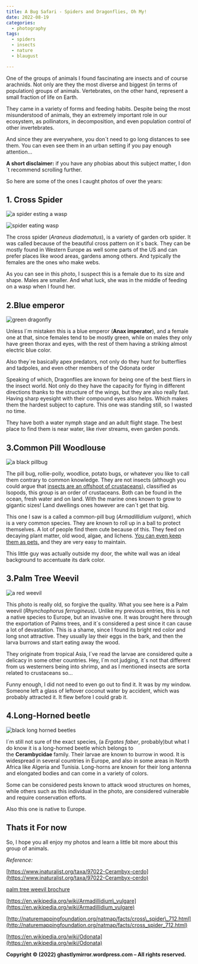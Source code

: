 ```yaml
---
title: A Bug Safari - Spiders and Dragonflies, Oh My!
date: 2022-08-19
categories: 
  - photography
tags: 
  - spiders
  - insects
  - nature
  - blaugust

---
```


One of the groups of animals I found fascinating are insects and of course arachnids. Not only are they the most diverse and biggest (in terms of population) groups of animals. Vertebrates, on the other hand, represent a small fraction of life on Earth.

They came in a variety of forms and feeding habits. Despite being the most misunderstood of animals, they an extremely important role in our ecosystem, as pollinators, in decomposition, and even population control of other invertebrates.

And since they are everywhere, you don´t need to go long distances to see them. You can even see them in an urban setting if you pay enough attention...

**A short disclaimer:** if you have any phobias about this subject matter, I don´t recommend scrolling further.

So here are some of the ones I caught photos of over the years:

## 1\. Cross Spider

![a spider esting a wasp](images/52295850057_ef30a6d33a_c.jpg)

![spider eating wasp](images/52297093314_aea76017c6_c.jpg)

The cross spider (_Araneus diadematus_), is a variety of garden orb spider. It was called because of the beautiful cross pattern on it´s back. They can be mostly found in Western Europe as well some parts of the US and can prefer places like wood areas, gardens among others. And typically the females are the ones who make webs.

As you can see in this photo, I suspect this is a female due to its size and shape. Males are smaller. And what luck, she was in the middle of feeding on a wasp when I found her.

## 2.Blue emperor

![green dragonfly](images/52297481354_352490bc76_c.jpg)

Unless I´m mistaken this is a blue emperor (__Anax imperator__), and a female one at that, since females tend to be mostly green, while on males they only have green thorax and eyes, with the rest of them having a striking almost electric blue color.

Also they´re basically apex predators, not only do they hunt for butterflies and tadpoles, and even other members of the Odonata order

Speaking of which, Dragonflies are known for being one of the best fliers in the insect world. Not only do they have the capacity for flying in different directions thanks to the structure of the wings, but they are also really fast. Having sharp eyesight with their compound eyes also helps. Which makes them the hardest subject to capture. This one was standing still, so I wasted no time.

They have both a water nymph stage and an adult flight stage. The best place to find them is near water, like river streams, even garden ponds.

## 3.Common Pill Woodlouse

![a black pillbug](images/52297486289_738840e1ca_c.jpg)

The pill bug, rollie-polly, woodlice, potato bugs, or whatever you like to call them contrary to common knowledge. They are not insects (although you could argue that [insects are an offshoot of crustaceans](https://www.nature.com/articles/nature08742)), classified as Isopods, this group is an order of crustaceans. Both can be found in the ocean, fresh water and on land. With the marine ones known to grow to gigantic sizes! Land dwellings ones however are can´t get that big.

This one I saw is a called a common-pill bug (_Armadillidium vulgare_), which is a very common species. They are known to roll up in a ball to protect themselves. A lot of people find them cute because of this. They feed on decaying plant matter, old wood, algae, and lichens. [You can even keep them as pets,](https://www.neherpetoculture.com/isopodcare) and they are very easy to maintain.

This little guy was actually outside my door, the white wall was an ideal background to accentuate its dark color.

## 3.Palm Tree Weevil

![a red weevil](images/52297718830_76f0a7c5b9_c.jpg)

This photo is really old, so forgive the quality. What you see here is a Palm weevil (_Rhynchophorus ferrugineus)_**_._** Unlike my previous entries, this is not a native species to Europe, but an invasive one. It was brought here through the exportation of Palms trees, and it´s considered a pest since it can cause a lot of devastation. This is a shame, since I found its bright red color and long snot attractive. They usually lay their eggs in the bark, and then the larva burrows and start eating away the wood.

They originate from tropical Asia, I´ve read the larvae are considered quite a delicacy in some other countries. Hey, I´m not judging, it´s not that different from us westerners being into shrimp, and as I mentioned insects are sorta related to crustaceans so...

Funny enough, I did not need to even go out to find it. It was by my window. Someone left a glass of leftover coconut water by accident, which was probably attracted it. It flew before I could grab it.

## 4.Long-Horned beetle

![black long horned beetles](images/52295840087_1f50a52c55_c.jpg)

I´m still not sure of the exact species, (a _Ergates faber_, probably)but what I do know it is a long-horned beetle which belongs to the **Cerambycidae** family. Their larvae are known to burrow in wood. It is widespread in several countries in Europe, and also in some areas in North Africa like Algeria and Tunisia. Long-horns are known for their long antenna and elongated bodies and can come in a variety of colors.

Some can be considered pests known to attack wood structures on homes, while others such as this individual in the photo, are considered vulnerable and require conservation efforts.

Also this one is native to Europe.

## Thats it For now

So, I hope you all enjoy my photos and learn a little bit more about this group of animals.

_Reference:_

[https://www.inaturalist.org/taxa/97022-Cerambyx-cerdo](https://www.inaturalist.org/taxa/97022-Cerambyx-cerdo)

[palm tree weevil brochure](https://ec.europa.eu/food/sites/food/files/plant/docs/ph_biosec_red_palm_weevil_brochure_en.pdf)

[https://en.wikipedia.org/wiki/Armadillidium\_vulgare](https://en.wikipedia.org/wiki/Armadillidium_vulgare)

[http://naturemappingfoundation.org/natmap/facts/cross\_spider\_712.html](http://naturemappingfoundation.org/natmap/facts/cross_spider_712.html)

[https://en.wikipedia.org/wiki/Odonata](https://en.wikipedia.org/wiki/Odonata)

**Copyright © (2022) ghastlymirror.wordpress.com – All rights reserved.**
